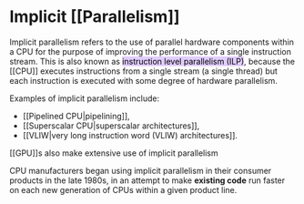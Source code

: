 # Implicit [[Parallelism]]

Implicit parallelism refers to the use of parallel hardware components within a CPU for the purpose of improving the performance of a single instruction stream. This is also known as <mark style="background: #D2B3FFA6;">instruction level parallelism (ILP)</mark>, because the [[CPU]] executes instructions from a single stream (a single thread) but each instruction is executed with some degree of hardware parallelism. 

Examples of implicit parallelism include:
- [[Pipelined CPU|pipelining]],
- [[Superscalar CPU|superscalar architectures]], 
- [[VLIW|very long instruction word (VLIW) architectures]].

[[GPU]]s also make extensive use of implicit parallelism

CPU manufacturers began using implicit parallelism in their consumer products in the late 1980s, in an attempt to make **existing code** run faster on each new generation of CPUs within a given product line.